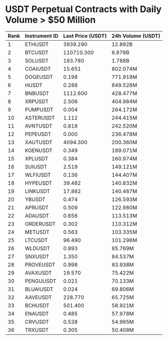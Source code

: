 # USDT Perpetual Contracts with Daily Volume > $50 Million

| Rank | Instrument ID | Last Price (USDT) | 24h Volume (USDT) |
|------|---------------|-------------------|-------------------|
| 1 | ETHUSDT | 3939.290 | 12.892B |
| 2 | BTCUSDT | 110710.300 | 6.878B |
| 3 | SOLUSDT | 193.780 | 1.788B |
| 4 | COAIUSDT | 15.651 | 802.074M |
| 5 | DOGEUSDT | 0.198 | 771.919M |
| 6 | HUSDT | 0.288 | 649.528M |
| 7 | BNBUSDT | 1112.600 | 428.477M |
| 8 | XRPUSDT | 2.506 | 404.984M |
| 9 | PUMPUSDT | 0.004 | 264.172M |
| 10 | ASTERUSDT | 1.112 | 244.415M |
| 11 | AVNTUSDT | 0.818 | 242.520M |
| 12 | PEPEUSDT | 0.000 | 236.478M |
| 13 | XAUTUSDT | 4094.300 | 200.360M |
| 14 | KGENUSDT | 0.349 | 189.071M |
| 15 | XPLUSDT | 0.384 | 160.974M |
| 16 | SUIUSDT | 2.519 | 149.121M |
| 17 | WLFIUSDT | 0.136 | 144.407M |
| 18 | HYPEUSDT | 39.482 | 140.832M |
| 19 | LINKUSDT | 17.882 | 140.487M |
| 20 | YBUSDT | 0.474 | 126.593M |
| 21 | APRUSDT | 0.509 | 122.980M |
| 22 | ADAUSDT | 0.656 | 113.513M |
| 23 | ORDERUSDT | 0.302 | 110.312M |
| 24 | METUSDT | 0.563 | 103.335M |
| 25 | LTCUSDT | 96.490 | 101.296M |
| 26 | WLDUSDT | 0.893 | 85.769M |
| 27 | SNXUSDT | 1.350 | 84.537M |
| 28 | PROVEUSDT | 0.998 | 83.938M |
| 29 | AVAXUSDT | 19.570 | 75.422M |
| 30 | PENGUUSDT | 0.021 | 70.133M |
| 31 | BLUAIUSDT | 0.024 | 69.806M |
| 32 | AAVEUSDT | 228.770 | 65.725M |
| 33 | BCHUSDT | 501.400 | 58.921M |
| 34 | ENAUSDT | 0.485 | 57.978M |
| 35 | CRVUSDT | 0.538 | 54.965M |
| 36 | TRXUSDT | 0.305 | 50.408M |
